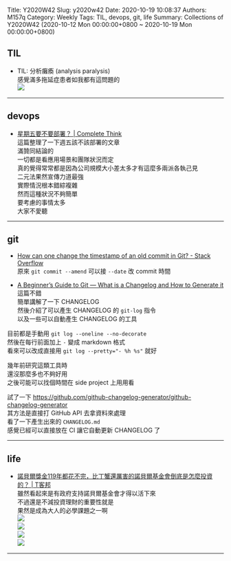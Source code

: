 Title: Y2020W42
Slug: y2020w42
Date: 2020-10-19 10:08:37
Authors: M157q
Category: Weekly
Tags: TIL, devops, git, life
Summary: Collections of Y2020W42 (2020-10-12 Mon 00:00:00+0800 ~ 2020-10-19 Mon 00:00:00+0800)


## TIL  
- TIL: 分析癱瘓 (analysis paralysis)  
感覺滿多拖延症患者如我都有這問題的  
![](https://pbs.twimg.com/media/EkgH69SUUAIzr0O.jpg)  

---

## devops  
- [星期五要不要部署？ | Complete Think](https://rickhw.github.io/2020/10/18/DevOps/Deploy-on-Friday-or-Not/)  
這篇整理了一下週五該不該部署的文章  
滿贊同結論的  
一切都是看應用場景和團隊狀況而定  
真的覺得常常都是因為公司規模大小差太多才有這麼多兩派各執己見  
二元法果然宣傳力道最強  
實際情況根本錯綜複雜  
然而這種狀況不夠簡單  
要考慮的事情太多  
大家不愛聽  

---

## git  
- [How can one change the timestamp of an old commit in Git? - Stack Overflow](https://stackoverflow.com/questions/454734/how-can-one-change-the-timestamp-of-an-old-commit-in-git)  
原來 `git commit --amend` 可以接 `--date` 改 commit 時間  

- [A Beginner’s Guide to Git — What is a Changelog and How to Generate it](https://www.freecodecamp.org/news/a-beginners-guide-to-git-what-is-a-changelog-and-how-to-generate-it/)  
這篇不錯  
簡單講解了一下 CHANGELOG  
然後介紹了可以產生 CHANGELOG 的 `git-log` 指令  
以及一些可以自動產生 CHANGELOG 的工具  
  
目前都是手動用 `git log --oneline --no-decorate`  
然後在每行前面加上 `-` 變成 markdown 格式  
看來可以改成直接用 `git log --pretty="- %h %s"` 就好  
  
幾年前研究這類工具時  
還沒那麼多也不夠好用  
之後可能可以找個時間在 side project 上用用看  
  
試了一下 <https://github.com/github-changelog-generator/github-changelog-generator>  
其方法是直接打 GitHub API 去拿資料來處理  
看了一下產生出來的 `CHANGELOG.md`  
感覺已經可以直接放在 CI 讓它自動更新 CHANGELOG 了  

---

## life  
- [諾貝爾獎金119年都花不完，比丁蟹還厲害的諾貝爾基金會倒底是怎麼投資的？ | T客邦](https://www.techbang.com/posts/81740-why-cant-the-nobel-prize-last-119-years)  
雖然看起來是有政府支持諾貝爾基金會才得以活下來  
不過還是不減投資理財的重要性就是  
果然是成為大人的必學課題之一啊  
![](https://pbs.twimg.com/media/EkLg9EDVkAATRBS.jpg)  
![](https://pbs.twimg.com/media/EkLg9EEVoAAKV24.jpg)  
![](https://pbs.twimg.com/media/EkLg9EEVgAE4PAU.jpg)  
![](https://pbs.twimg.com/media/EkLg9EEU8AEpBU9.jpg)  

---


